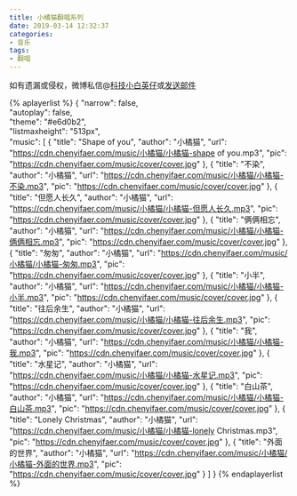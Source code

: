 ```yaml
---
title: 小橘猫翻唱系列
date: 2019-03-14 12:32:37
categories:
- 音乐
tags:
- 翻唱
---
```


如有遗漏或侵权，微博私信@<a href="https://weibo.com/kjxbyz" target="_blank">科技小白英仔</a>或<a href="mailto:kjxbyz@163.com" target="_blank">发送邮件</a>

{% aplayerlist %}
{
    "narrow": false,                          
    "autoplay": false,                         
    "theme": "#e6d0b2",	  
    "listmaxheight": "513px",                    
    "music": [
        {
            "title": "Shape of you",
            "author": "小橘猫",
            "url": "https://cdn.chenyifaer.com/music/小橘猫/小橘猫-shape of you.mp3",
            "pic": "https://cdn.chenyifaer.com/music/cover/cover.jpg"
        },
        {
            "title": "不染",
            "author": "小橘猫",
            "url": "https://cdn.chenyifaer.com/music/小橘猫/小橘猫-不染.mp3",
            "pic": "https://cdn.chenyifaer.com/music/cover/cover.jpg"
        },
        {
            "title": "但愿人长久",
            "author": "小橘猫",
            "url": "https://cdn.chenyifaer.com/music/小橘猫/小橘猫-但愿人长久.mp3",
            "pic": "https://cdn.chenyifaer.com/music/cover/cover.jpg"
        },
        {
            "title": "俩俩相忘",
            "author": "小橘猫",
            "url": "https://cdn.chenyifaer.com/music/小橘猫/小橘猫-俩俩相忘.mp3",
            "pic": "https://cdn.chenyifaer.com/music/cover/cover.jpg"
        },
        {
            "title": "匆匆",
            "author": "小橘猫",
            "url": "https://cdn.chenyifaer.com/music/小橘猫/小橘猫-匆匆.mp3",
            "pic": "https://cdn.chenyifaer.com/music/cover/cover.jpg"
        },
        {
            "title": "小半",
            "author": "小橘猫",
            "url": "https://cdn.chenyifaer.com/music/小橘猫/小橘猫-小半.mp3",
            "pic": "https://cdn.chenyifaer.com/music/cover/cover.jpg"
        },
        {
            "title": "往后余生",
            "author": "小橘猫",
            "url": "https://cdn.chenyifaer.com/music/小橘猫/小橘猫-往后余生.mp3",
            "pic": "https://cdn.chenyifaer.com/music/cover/cover.jpg"
        },
        {
            "title": "我",
            "author": "小橘猫",
            "url": "https://cdn.chenyifaer.com/music/小橘猫/小橘猫-我.mp3",
            "pic": "https://cdn.chenyifaer.com/music/cover/cover.jpg"
        },
        {
            "title": "水星记",
            "author": "小橘猫",
            "url": "https://cdn.chenyifaer.com/music/小橘猫/小橘猫-水星记.mp3",
            "pic": "https://cdn.chenyifaer.com/music/cover/cover.jpg"
        },
        {
            "title": "白山茶",
            "author": "小橘猫",
            "url": "https://cdn.chenyifaer.com/music/小橘猫/小橘猫-白山茶.mp3",
            "pic": "https://cdn.chenyifaer.com/music/cover/cover.jpg"
        },
        {
            "title": "Lonely Christmas",
            "author": "小橘猫",
            "url": "https://cdn.chenyifaer.com/music/小橘猫/小橘猫-lonely Christmas.mp3",
            "pic": "https://cdn.chenyifaer.com/music/cover/cover.jpg"
        },
        {
            "title": "外面的世界",
            "author": "小橘猫",
            "url": "https://cdn.chenyifaer.com/music/小橘猫/小橘猫-外面的世界.mp3",
            "pic": "https://cdn.chenyifaer.com/music/cover/cover.jpg"
        }
    ]
}
{% endaplayerlist %}
